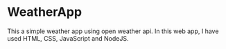 # WeatherApp
This a simple weather app using open weather api.
In this web app, I have used HTML, CSS, JavaScript and NodeJS.
